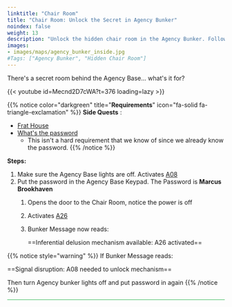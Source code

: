 ```yaml
---
linktitle: "Chair Room"
title: "Chair Room: Unlock the Secret in Agency Bunker"
noindex: false
weight: 13
description: "Unlock the hidden chair room in the Agency Bunker. Follow this guide to use passwords and tools to access the secrets."
images:
- images/maps/agency_bunker_inside.jpg
#Tags: ["Agency Bunker", "Hidden Chair Room"]
---
```


There's a secret room behind the Agency Base... what's it for?

{{< youtube id=Mecnd2D7cWA?t=376 loading=lazy >}}

{{% notice color="darkgreen" title="**Requirements**" icon="fa-solid fa-triangle-exclamation"  %}}
**Side Quests** : 

- [Frat House](/lore/quests/frat_house)
- [What's the password](/lore/special_tools/what_is_the_password)
	- This isn't a hard requirement that we know of since we already know the password.
{{% /notice %}}


**Steps:**

1. Make sure the Agency Base lights are off. Activates [A08](/casebook/light_panel#a08)
2. Put the password in the Agency Base Keypad. The Password is **Marcus Brookhaven**
	1. Opens the door to the Chair Room, notice the power is off
	1. Activates [A26](/casebook/light_panel#a26)
	1. Bunker Message now reads:
 
		==Inferential delusion mechanism available: A26 activated==

 
{{% notice style="warning" %}}
If Bunker Message reads:

==Signal disruption: A08 needed to unlock mechanism==

 Then turn Agency bunker lights off and put password in again
{{% /notice %}}

<hr style="background-color: #28b44c" size=8>
